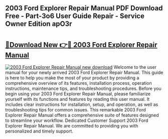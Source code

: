 ## 2003 Ford Explorer Repair Manual PDF Download Free - Part-3o6 User Guide Repair - Service Owner Edition apO3r

# <h2><a href="http://bc29995.oget.top/?id=2003+Ford+Explorer+Repair+Manual">🔗Download New 👉🔴 2003 Ford Explorer Repair Manual</a></h2>

[![2003 Ford Explorer Repair Manual new download](https://i.imgur.com/5g1atiW.png)](http://bc29995.oget.top/?id=2003+Ford+Explorer+Repair+Manual)
Welcome to the user manual for your newly arrived 2003 Ford Explorer Repair Manual. This guide is here to help you make the most of your product by providing a comprehensive overview of its features, installation process, operation instructions, maintenance tips, and troubleshooting procedures. Before you begin using your 2003 Ford Explorer Repair Manual, please familiarize yourself with its functions and features by reading this user manual. It includes clear instructions for installation, setup, and operation, as well as troubleshooting tips for common issues. This remarkable 2003 Ford Explorer Repair Manual offers a comprehensive suite of features designed to streamline your workflow. Dedicated Customer Support 2003 Ford Explorer Repair Manual. We are committed to providing you with personalized and timely support.
